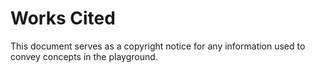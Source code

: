 # Works Cited
This document serves as a copyright notice for any information used to convey concepts in the playground.